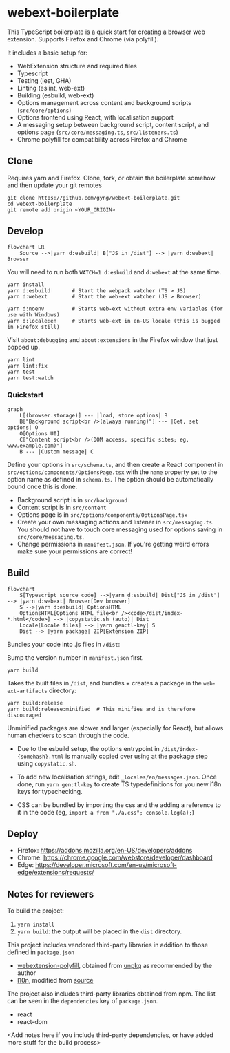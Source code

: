 # webext-boilerplate

This TypeScript boilerplate is a quick start for creating a browser web extension. Supports Firefox and Chrome (via polyfill).

It includes a basic setup for:

- WebExtension structure and required files
- Typescript
- Testing (jest, GHA)
- Linting (eslint, web-ext)
- Building (esbuild, web-ext)
- Options management across content and background scripts (`src/core/options`)
- Options frontend using React, with localisation support
- A messaging setup between background script, content script, and options page (`src/core/messaging.ts`, `src/listeners.ts`)
- Chrome polyfill for compatibility across Firefox and Chrome

## Clone

Requires yarn and Firefox. Clone, fork, or obtain the boilerplate somehow and then update your git remotes

```
git clone https://github.com/gyng/webext-boilerplate.git
cd webext-boilerplate
git remote add origin <YOUR_ORIGIN>
```

## Develop

```mermaid
flowchart LR
    Source -->|yarn d:esbuild| B["JS in /dist"] --> |yarn d:webext| Browser
```

You will need to run both `WATCH=1 d:esbuild` and `d:webext` at the same time.

```
yarn install
yarn d:esbuild       # Start the webpack watcher (TS > JS)
yarn d:webext        # Start the web-ext watcher (JS > Browser)

yarn d:noenv         # Starts web-ext without extra env variables (for use with Windows)
yarn d:locale:en     # Starts web-ext in en-US locale (this is bugged in Firefox still)
```

Visit `about:debugging` and `about:extensions` in the Firefox window that just popped up.

```
yarn lint
yarn lint:fix
yarn test
yarn test:watch
```

### Quickstart

```mermaid
graph
    L[(browser.storage)] --- |load, store options| B
    B["Background script<br />(always running)"] --- |Get, set options| O
    O[Options UI]
    C["Content script<br />(DOM access, specific sites; eg, www.example.com)"]
    B --- |Custom message| C
```

Define your options in `src/schema.ts`, and then create a React component in `src/options/components/OptionsPage.tsx` with the `name` property set to the option name as defined in `schema.ts`. The option should be automatically bound once this is done.

- Background script is in `src/background`
- Content script is in `src/content`
- Options page is in `src/options/components/OptionsPage.tsx`
- Create your own messaging actions and listener in `src/messaging.ts`. You should not have to touch core messaging used for options saving in `src/core/messaging.ts`.
- Change permissions in `manifest.json`. If you're getting weird errors make sure your permissions are correct!

## Build

```mermaid
flowchart
    S[Typescript source code] -->|yarn d:esbuild| Dist["JS in /dist"] --> |yarn d:webext| Browser[Dev browser]
    S -->|yarn d:esbuild| OptionsHTML
    OptionsHTML[Options HTML file<br /><code>/dist/index-*.html</code>] --> |copystatic.sh (auto)| Dist
    Locale[Locale files] --> |yarn gen:tl-key| S
    Dist --> |yarn package| ZIP[Extension ZIP]
```

Bundles your code into .js files in `/dist`:

Bump the version number in `manifest.json` first.

```
yarn build
```

Takes the built files in `/dist`, and bundles + creates a package in the `web-ext-artifacts` directory:

```
yarn build:release
yarn build:release:minified  # This minifies and is therefore discouraged
```

Unminified packages are slower and larger (especially for React), but allows human checkers to scan through the code.

- Due to the esbuild setup, the options entrypoint in `/dist/index-{somehash}.html` is manually copied over using at the package step using `copystatic.sh`.

- To add new localisation strings, edit `_locales/en/messages.json`. Once done, run `yarn gen:tl-key` to create TS typedefinitions for you new i18n keys for typechecking.

- CSS can be bundled by importing the css and the adding a reference to it in the code (eg, `import a from "./a.css"; console.log(a);`)

## Deploy

- Firefox: https://addons.mozilla.org/en-US/developers/addons
- Chrome: https://chrome.google.com/webstore/developer/dashboard
- Edge: https://developer.microsoft.com/en-us/microsoft-edge/extensions/requests/

## Notes for reviewers

To build the project:

1. `yarn install`
2. `yarn build`: the output will be placed in the `dist` directory.

This project includes vendored third-party libraries in addition to those defined in `package.json`

- [webextension-polyfill](https://github.com/mozilla/webextension-polyfill), obtained from [unpkg](https://unpkg.com/webextension-polyfill/dist/) as recommended by the author
- [l10n](https://github.com/piroor/webextensions-lib-l10n), modified from [source](https://github.com/piroor/webextensions-lib-l10n/blob/4b4589032ece93ea0907715f765310514f7e4aab/l10n.js)

The project also includes third-party libraries obtained from npm. The list can be seen in the `dependencies` key of `package.json`.

- react
- react-dom

<Add notes here if you include third-party dependencies, or have added more stuff for the build process>
